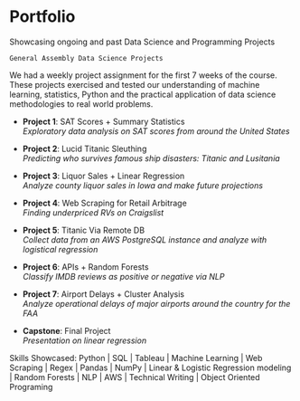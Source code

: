 # Portfolio
Showcasing ongoing and past Data Science and Programming Projects

    General Assembly Data Science Projects

We had a weekly project assignment for the first 7 weeks of the course. These projects exercised and tested our understanding of machine learning, statistics, Python and the practical application of data science methodologies to real world problems.

- **Project 1**: SAT Scores + Summary Statistics  
*Exploratory data analysis on SAT scores from around the United States*

- **Project 2**: Lucid Titanic Sleuthing  
*Predicting who survives famous ship disasters: Titanic and Lusitania*

- **Project 3**: Liquor Sales + Linear Regression  
*Analyze county liquor sales in Iowa and make future projections*

- **Project 4**: Web Scraping for Retail Arbitrage   
*Finding underpriced RVs on Craigslist*

- **Project 5**: Titanic Via Remote DB  
*Collect data from an AWS PostgreSQL instance and analyze with logistical regression*

- **Project 6**: APIs + Random Forests  
*Classify IMDB reviews as positive or negative via NLP*

- **Project 7**: Airport Delays + Cluster Analysis  
*Analyze operational delays of major airports around the country for the FAA*

- **Capstone**: Final Project  
*Presentation on linear regression* 


Skills Showcased:  Python | SQL | Tableau | Machine Learning | Web Scraping | Regex | Pandas | NumPy | Linear & Logistic Regression modeling | Random Forests | NLP | AWS | Technical Writing | Object Oriented Programing